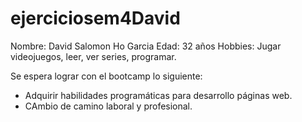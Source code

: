 # ejerciciosem4David

Nombre: David Salomon Ho Garcia
Edad: 32 años
Hobbies: Jugar videojuegos, leer, ver series, programar.

Se espera lograr con el bootcamp lo siguiente: 

- Adquirir habilidades programáticas para desarrollo páginas web. 
- CAmbio de camino laboral y profesional. 
